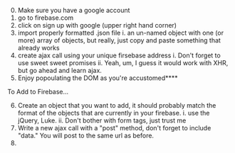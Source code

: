 
0. Make sure you have a google account
1. go to firebase.com
2. click on sign  up with google (upper right hand corner)
3. import properly formatted .json file
  i. an un-named object with one (or more) array of objects, but really, just copy and paste something that already works
4. create ajax call using  your unique firsebase address
  i. Don't forget to use sweet sweet promises
  ii. Yeah, um, I guess it would work with XHR, but go ahead and learn ajax.
5. Enjoy popoulating the DOM as you're accustomed****

To Add to Firebase...

6. Create an object that you want to add, it should probably match the format of the objects that are currently in your firebase.
  i. use the jQuery, Luke.
  ii. Don't bother with form tags, just trust me
7. Write a new ajax call with a "post" method, don't forget to include "data." You will post to the same url as before.
8. 